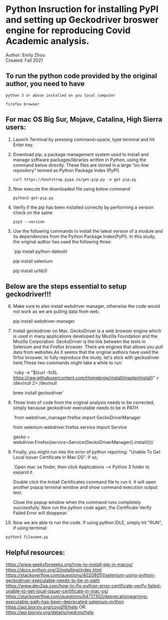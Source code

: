 # Python Insruction for installing PyPI and setting up Geckodriver broswer engine for reproducing Covid Academic analysis. 

Author: Emily Zhou   
Created: Fall 2021

## To run the python code provided by the original author, you need to have
    
    python 3 or above installed on you local computer
    
    firefox browser
  
  
## For mac OS Big Sur, Mojave, Catalina, High Sierra users: 

1. Launch Terminal by pressing command+space, type terminal and hit Enter key.

2. Download pip, a package management system used to install and manage software packages/libraries written in Python, using the command below directly. These files are stored in a large “on-line repository” termed as Python Package Index (PyPI).

     `curl https://bootstrap.pypa.io/get-pip.py -o get-pip.py`

3. Now execute the downloaded file using below command

     `python3 get-pip.py`

4. Verify if the pip has been installed correctly by performing a version check on the same

     `pip3 --version`

5. Use the following commands to install the latest version of a module and its dependencies from the Python Package Index(PyPI). In this study, the original author has used the following three:

     `pip install python-dateutil

     pip install selenium

     pip install urllib3`

## Below are the steps essential to setup geckodriver!!!

6. Make sure to also install webdriver manager, otherwise the code would not work as we are pulling data from web. 

    pip install webdriver-manager

7. Install geckodriver on Mac. GeckoDriver is a web browser engine which is used in many applications developed by Mozilla Foundation and the Mozilla Corporation. GeckoDriver is the link between the tests in Selenium and the Firefox browser. There are engines that allows you pull data from websites.As it seems that the original authors have used the firfox broswer, to fully reproduce the study, let's stick with geckodriver here.These two commands might take a while to run: 

     `ruby -e "$(curl -fsSL https://raw.githubusercontent.com/Homebrew/install/master/install)" < /dev/null 2> /dev/null

     brew install geckodriver`

8. Three lines of code from the original analysis needs to be corrected, simply because geckodriver executable needs to be in PATH

     `from webdriver_manager.firefox import GeckoDriverManager
     
     from selenium.webdriver.firefox.service import Service
    
     gecko = webdriver.Firefox(service=Service(GeckoDriverManager().install()))`


9. Finally, you might run into the error of python reporting: "Unable To Get Local Issuer Certificate In Mac OS". If so,

    `Open mac os finder, then click Applications —> Python 3 folder to expand it.
    
    Double click the Install Certificates command file to run it. It will open another popup terminal window and show command execution output text.
    
    Close the popup window when the command runs completely successfully. Now run the python code again, the Certificate Verify Failed Error will disappear.`
  
10. Now we are able to run the code. If using python IDLE, simply hit "RUN", if using terminal:

   `python3 filename.py`


## Helpful resources:

https://www.geeksforgeeks.org/how-to-install-pip-in-macos/
https://docs.python.org/3/installing/index.html
https://stackoverflow.com/questions/40208051/selenium-using-python-geckodriver-executable-needs-to-be-in-path
https://www.dev2qa.com/how-to-fix-python-error-certificate-verify-failed-unable-to-get-local-issuer-certificate-in-mac-os/
https://stackoverflow.com/questions/64717302/deprecationwarning-executable-path-has-been-deprecated-selenium-python
https://api.biorxiv.org/covid19/help
OR: https://api.biorxiv.org/details/medrxiv/help